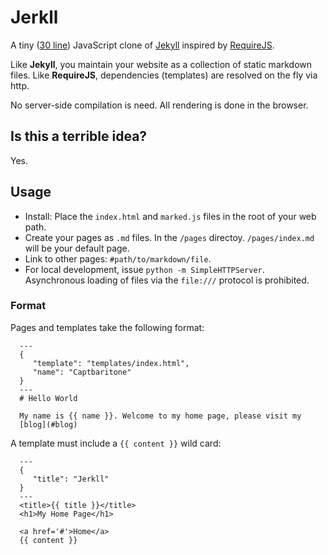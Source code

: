 # Jerkll

A tiny ([30 line](https://github.com/captbaritone/jerkll/blob/master/index.html))
JavaScript clone of [Jekyll](http://jekyllrb.com/) inspired by
[RequireJS](http://requirejs.org/).

Like **Jekyll**, you maintain your website as a collection of static markdown
files. Like **RequireJS**, dependencies (templates) are resolved on the fly
via http.

No server-side compilation is need. All rendering is done in the browser.

## Is this a terrible idea?

Yes.

## Usage

* Install: Place the `index.html` and `marked.js` files in the root of your web path.
* Create your pages as `.md` files. In the `/pages` directoy. `/pages/index.md` will be your default page.
* Link to other pages: `#path/to/markdown/file`.
* For local development, issue `python -m SimpleHTTPServer`. Asynchronous
  loading of files via the `file:///` protocol is prohibited.

### Format

Pages and templates take the following format:

      ---
      {
         "template": "templates/index.html",
         "name": "Captbaritone"
      }
      ---
      # Hello World

      My name is {{ name }}. Welcome to my home page, please visit my
      [blog](#blog)

A template must include a `{{ content }}` wild card:

      ---
      {
         "title": "Jerkll"
      }
      ---
      <title>{{ title }}</title>
      <h1>My Home Page</h1>

      <a href='#'>Home</a>
      {{ content }}
